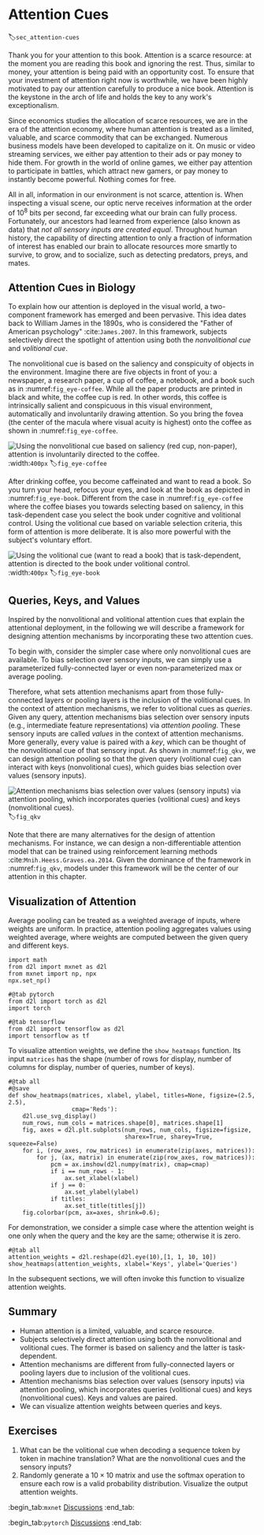 # Attention Cues
:label:`sec_attention-cues`

Thank you for your attention
to this book.
Attention is a scarce resource:
at the moment
you are reading this book
and ignoring the rest.
Thus, similar to money,
your attention is being paid with an opportunity cost.
To ensure that your investment of attention
right now is worthwhile,
we have been highly motivated to pay our attention carefully
to produce a nice book.
Attention
is the keystone in the arch of life and
holds the key to any work's exceptionalism.


Since economics studies the allocation of scarce resources,
we are
in the era of the attention economy,
where human attention is treated as a limited, valuable, and scarce commodity
that can be exchanged.
Numerous business models have been
developed to capitalize on it.
On music or video streaming services,
we either pay attention to their ads
or pay money to hide them.
For growth in the world of online games,
we either pay attention to
participate in battles, which attract new gamers,
or pay money to instantly become powerful.
Nothing comes for free.

All in all,
information in our environment is not scarce,
attention is.
When inspecting a visual scene,
our optic nerve receives information
at the order of $10^8$ bits per second,
far exceeding what our brain can fully process.
Fortunately,
our ancestors had learned from experience (also known as data)
that *not all sensory inputs are created equal*.
Throughout human history,
the capability of directing attention
to only a fraction of information of interest
has enabled our brain
to allocate resources more smartly
to survive, to grow, and to socialize,
such as detecting predators, preys, and mates.



## Attention Cues in Biology

To explain how our attention is deployed in the visual world,
a two-component framework has emerged
and been pervasive.
This idea dates back to William James in the 1890s,
who is considered the "Father of American psychology" :cite:`James.2007`.
In this framework,
subjects selectively direct the spotlight of attention
using both the *nonvolitional cue* and *volitional cue*.

The nonvolitional cue is based on
the saliency and conspicuity of objects in the environment.
Imagine there are five objects in front of you:
a newspaper, a research paper, a cup of coffee, a notebook, and a book such as in :numref:`fig_eye-coffee`.
While all the paper products are printed in black and white,
the coffee cup is red.
In other words,
this coffee is intrinsically salient and conspicuous in
this visual environment,
automatically and involuntarily drawing attention.
So you bring the fovea (the center of the macula where visual acuity is highest) onto the coffee as shown in :numref:`fig_eye-coffee`.

![Using the nonvolitional cue based on saliency (red cup, non-paper), attention is involuntarily directed to the coffee.](../img/eye-coffee.svg)
:width:`400px`
:label:`fig_eye-coffee`

After drinking coffee,
you become caffeinated and
want to read a book.
So you turn your head, refocus your eyes,
and look at the book as depicted in :numref:`fig_eye-book`.
Different from
the case in :numref:`fig_eye-coffee`
where the coffee biases you towards
selecting based on saliency,
in this task-dependent case you select the book under
cognitive and volitional control.
Using the volitional cue based on variable selection criteria,
this form of attention is more deliberate.
It is also more powerful with the subject's voluntary effort.

![Using the volitional cue (want to read a book) that is task-dependent, attention is directed to the book under volitional control.](../img/eye-book.svg)
:width:`400px`
:label:`fig_eye-book`


## Queries, Keys, and Values

Inspired by the nonvolitional and volitional attention cues that explain the attentional deployment,
in the following we will
describe a framework for
designing attention mechanisms
by incorporating these two attention cues.

To begin with, consider the simpler case where only
nonvolitional cues are available.
To bias selection over sensory inputs,
we can simply use
a parameterized fully-connected layer
or even non-parameterized
max or average pooling.

Therefore,
what sets attention mechanisms
apart from those fully-connected layers
or pooling layers
is the inclusion of the volitional cues.
In the context of attention mechanisms,
we refer to volitional cues as *queries*.
Given any query,
attention mechanisms
bias selection over sensory inputs (e.g., intermediate feature representations)
via *attention pooling*.
These sensory inputs are called *values* in the context of attention mechanisms.
More generally,
every value is paired with a *key*,
which can be thought of the nonvolitional cue of that sensory input.
As shown in :numref:`fig_qkv`,
we can design attention pooling
so that the given query (volitional cue) can interact with keys (nonvolitional cues),
which guides bias selection over values (sensory inputs).

![Attention mechanisms bias selection over values (sensory inputs) via attention pooling, which incorporates queries (volitional cues) and keys (nonvolitional cues).](../img/qkv.svg)
:label:`fig_qkv`

Note that there are many alternatives for the design of attention mechanisms.
For instance,
we can design a non-differentiable attention model
that can be trained using reinforcement learning methods :cite:`Mnih.Heess.Graves.ea.2014`.
Given the dominance of the framework in :numref:`fig_qkv`,
models under this framework
will be the center of our attention in this chapter.


## Visualization of Attention

Average pooling
can be treated as a weighted average of inputs,
where weights are uniform.
In practice,
attention pooling aggregates values using weighted average, where weights are computed between the given query and different keys.

```{.python .input}
import math
from d2l import mxnet as d2l
from mxnet import np, npx
npx.set_np()
```

```{.python .input}
#@tab pytorch
from d2l import torch as d2l
import torch
```

```{.python .input}
#@tab tensorflow
from d2l import tensorflow as d2l
import tensorflow as tf
```

To visualize attention weights,
we define the `show_heatmaps` function.
Its input `matrices` has the shape (number of rows for display, number of columns for display, number of queries, number of keys).

```{.python .input}
#@tab all
#@save
def show_heatmaps(matrices, xlabel, ylabel, titles=None, figsize=(2.5, 2.5),
                  cmap='Reds'):
    d2l.use_svg_display()
    num_rows, num_cols = matrices.shape[0], matrices.shape[1]
    fig, axes = d2l.plt.subplots(num_rows, num_cols, figsize=figsize,
                                 sharex=True, sharey=True, squeeze=False)
    for i, (row_axes, row_matrices) in enumerate(zip(axes, matrices)):
        for j, (ax, matrix) in enumerate(zip(row_axes, row_matrices)):
            pcm = ax.imshow(d2l.numpy(matrix), cmap=cmap)
            if i == num_rows - 1:
                ax.set_xlabel(xlabel)
            if j == 0:
                ax.set_ylabel(ylabel)
            if titles:
                ax.set_title(titles[j])
    fig.colorbar(pcm, ax=axes, shrink=0.6);
```

For demonstration,
we consider a simple case where
the attention weight is one only when the query and the key are the same; otherwise it is zero.

```{.python .input}
#@tab all
attention_weights = d2l.reshape(d2l.eye(10),[1, 1, 10, 10])
show_heatmaps(attention_weights, xlabel='Keys', ylabel='Queries')
```
In the subsequent sections,
we will often invoke this function to visualize attention weights.

## Summary

* Human attention is a limited, valuable, and scarce resource.
* Subjects selectively direct attention using both the nonvolitional and volitional cues. The former is based on saliency and the latter is task-dependent.
* Attention mechanisms are different from fully-connected layers or pooling layers due to inclusion of the volitional cues.
* Attention mechanisms bias selection over values (sensory inputs) via attention pooling, which incorporates queries (volitional cues) and keys (nonvolitional cues). Keys and values are paired.
* We can visualize attention weights between queries and keys.

## Exercises

1. What can be the volitional cue when decoding a sequence token by token in machine translation? What are the nonvolitional cues and the sensory inputs?
1. Randomly generate a $10 \times 10$ matrix and use the softmax operation to ensure each row is a valid probability distribution. Visualize the output attention weights.

:begin_tab:`mxnet`
[Discussions](https://discuss.d2l.ai/t/1596)
:end_tab:

:begin_tab:`pytorch`
[Discussions](https://discuss.d2l.ai/t/1592)
:end_tab:
